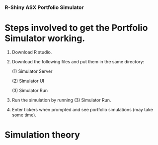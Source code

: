 ### R-Shiny ASX Portfolio Simulator

# Steps involved to get the Portfolio Simulator working.

1. Download R studio.

2. Download the following files and put them in the same directory:

      (1) Simulator Server
  
      (2) Simulator UI
  
      (3) Simulator Run

3. Run the simulation by running (3) Simulator Run.

4. Enter tickers when prompted and see portfolio simulations (may take some time).

# Simulation theory

